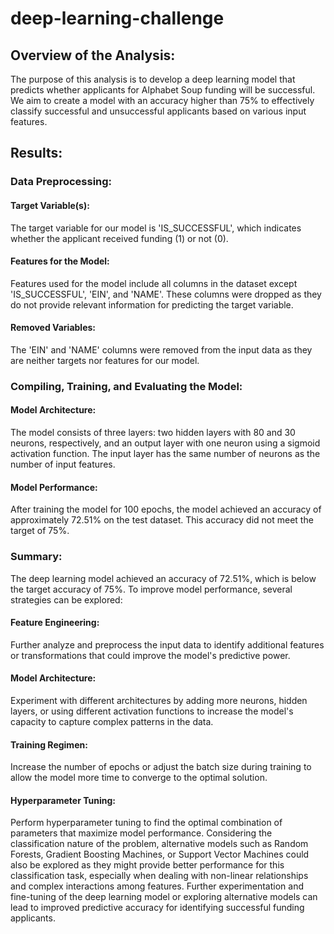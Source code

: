 # deep-learning-challenge
## Overview of the Analysis:
The purpose of this analysis is to develop a deep learning model that predicts whether applicants for Alphabet Soup funding will be successful. We aim to create a model with an accuracy higher than 75% to effectively classify successful and unsuccessful applicants based on various input features.

## Results:
### Data Preprocessing:
#### Target Variable(s):
The target variable for our model is 'IS_SUCCESSFUL', which indicates whether the applicant received funding (1) or not (0).

#### Features for the Model:
Features used for the model include all columns in the dataset except 'IS_SUCCESSFUL', 'EIN', and 'NAME'. These columns were dropped as they do not provide relevant information for predicting the target variable.

#### Removed Variables:
The 'EIN' and 'NAME' columns were removed from the input data as they are neither targets nor features for our model.

### Compiling, Training, and Evaluating the Model:
#### Model Architecture:
The model consists of three layers: two hidden layers with 80 and 30 neurons, respectively, and an output layer with one neuron using a sigmoid activation function.
The input layer has the same number of neurons as the number of input features.
#### Model Performance:
After training the model for 100 epochs, the model achieved an accuracy of approximately 72.51% on the test dataset. This accuracy did not meet the target of 75%.

### Summary:
The deep learning model achieved an accuracy of 72.51%, which is below the target accuracy of 75%. To improve model performance, several strategies can be explored:

#### Feature Engineering:
Further analyze and preprocess the input data to identify additional features or transformations that could improve the model's predictive power.

#### Model Architecture:
Experiment with different architectures by adding more neurons, hidden layers, or using different activation functions to increase the model's capacity to capture complex patterns in the data.

#### Training Regimen:
Increase the number of epochs or adjust the batch size during training to allow the model more time to converge to the optimal solution.

#### Hyperparameter Tuning:
Perform hyperparameter tuning to find the optimal combination of parameters that maximize model performance.
Considering the classification nature of the problem, alternative models such as Random Forests, Gradient Boosting Machines, or Support Vector Machines could also be explored as they might provide better performance for this classification task, especially when dealing with non-linear relationships and complex interactions among features. Further experimentation and fine-tuning of the deep learning model or exploring alternative models can lead to improved predictive accuracy for identifying successful funding applicants.
